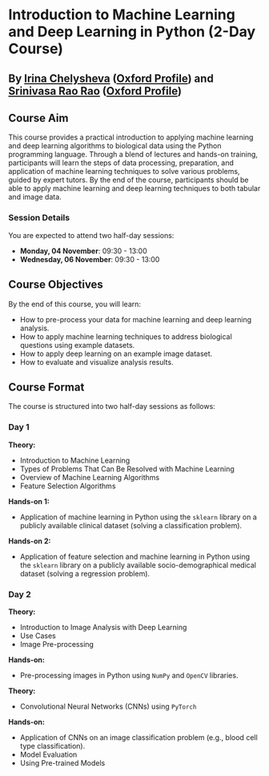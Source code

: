# Introduction to Machine Learning and Deep Learning in Python (2-Day Course)

## By [Irina Chelysheva](https://github.com/Chelysheva) ([Oxford Profile](https://www.wadham.ox.ac.uk/people/irina-chelysheva)) and [Srinivasa Rao Rao](https://github.com/sraorao) ([Oxford Profile](https://www.nds.ox.ac.uk/team/srinivasa-rao))

## Course Aim

This course provides a practical introduction to applying machine learning and deep learning algorithms to biological data using the Python programming language. Through a blend of lectures and hands-on training, participants will learn the steps of data processing, preparation, and application of machine learning techniques to solve various problems, guided by expert tutors. By the end of the course, participants should be able to apply machine learning and deep learning techniques to both tabular and image data.

### Session Details

You are expected to attend two half-day sessions:

- **Monday, 04 November**: 09:30 - 13:00
- **Wednesday, 06 November**: 09:30 - 13:00

## Course Objectives

By the end of this course, you will learn:

- How to pre-process your data for machine learning and deep learning analysis.
- How to apply machine learning techniques to address biological questions using example datasets.
- How to apply deep learning on an example image dataset.
- How to evaluate and visualize analysis results.

## Course Format

The course is structured into two half-day sessions as follows:

### Day 1

**Theory:**
- Introduction to Machine Learning
- Types of Problems That Can Be Resolved with Machine Learning
- Overview of Machine Learning Algorithms
- Feature Selection Algorithms

**Hands-on 1:**
- Application of machine learning in Python using the `sklearn` library on a publicly available clinical dataset (solving a classification problem).

**Hands-on 2:**
- Application of feature selection and machine learning in Python using the `sklearn` library on a publicly available socio-demographical medical dataset (solving a regression problem).

### Day 2

**Theory:**
- Introduction to Image Analysis with Deep Learning
- Use Cases
- Image Pre-processing

**Hands-on:**
- Pre-processing images in Python using `NumPy` and `OpenCV` libraries.

**Theory:**
- Convolutional Neural Networks (CNNs) using `PyTorch`

**Hands-on:**
- Application of CNNs on an image classification problem (e.g., blood cell type classification).
- Model Evaluation
- Using Pre-trained Models
